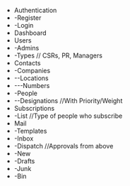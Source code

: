 
- Authentication
- -Register
- -Login
- Dashboard
- Users
- -Admins
- -Types         // CSRs, PR, Managers
- Contacts
- -Companies
- --Locations
- ---Numbers
- -People
- --Designations //With Priority/Weight
- Subscriptions
- -List          //Type of people who subscribe
- Mail
- -Templates
- -Inbox
- -Dispatch     //Approvals from above
- -New
- -Drafts
- -Junk
- -Bin
